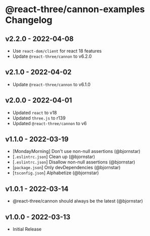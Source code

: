 # @react-three/cannon-examples Changelog

## v2.2.0 - 2022-04-08

- Use `react-dom/client` for react 18 features
- Update `@react-three/cannon` to v6.2.0

## v2.1.0 - 2022-04-02

- Update `@react-three/cannon` to v6.1.0

## v2.0.0 - 2022-04-01

- Updated `react` to v18
- Updated `three.js` to r139
- Updated `@react-three/cannon` to v6

## v1.1.0 - 2022-03-19

- [MondayMorning] Don't use non-null assertions (@bjornstar)
- [`.eslintrc.json`] Clean up (@bjornstar)
- [`.eslintrc.json`] Disallow non-null assertions (@bjornstar)
- [`package.json`] Only devDependencies (@bjornstar)
- [`tsconfig.json`] Alphabetize (@bjornstar)

## v1.0.1 - 2022-03-14

- @react-three/cannon should always be the latest (@bjornstar)

## v1.0.0 - 2022-03-13

- Initial Release
